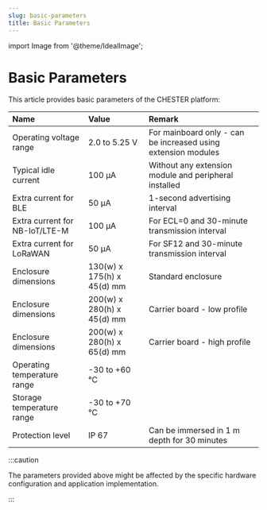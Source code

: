 ```yaml
---
slug: basic-parameters
title: Basic Parameters
---
```

import Image from '@theme/IdealImage';

# Basic Parameters

This article provides basic parameters of the CHESTER platform:

| Name                           | Value                      | Remark                                                        |
| :----------------------------- | :------------------------- | :------------------------------------------------------------ |
| Operating voltage range        | 2.0 to 5.25 V              | For mainboard only - can be increased using extension modules |
| Typical idle current           | 100 μA                     | Without any extension module and peripheral installed         |
| Extra current for BLE          | 50 μA                      | 1-second advertising interval                                 |
| Extra current for NB-IoT/LTE-M | 100 μA                     | For ECL=0 and 30-minute transmission interval                 |
| Extra current for LoRaWAN      | 50 μA                      | For SF12 and 30-minute transmission interval                  |
| Enclosure dimensions           | 130(w) x 175(h) x 45(d) mm | Standard enclosure                                            |
| Enclosure dimensions           | 200(w) x 280(h) x 45(d) mm | Carrier board - low profile                                   |
| Enclosure dimensions           | 200(w) x 280(h) x 65(d) mm | Carrier board - high profile                                  |
| Operating temperature range    | -30 to +60 °C              |                                                               |
| Storage temperature range      | -30 to +70 °C              |                                                               |
| Protection level               | IP 67                      | Can be immersed in 1 m depth for 30 minutes                   |

:::caution

The parameters provided above might be affected by the specific hardware configuration and application implementation.

:::
